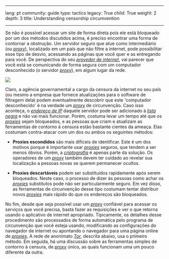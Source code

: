 

---

lang: pt
community: guide
type: tactics
legacy: True
child: True
weight: 2
depth: 3
title: Understanding censorship circumvention

---

Se não é possível acessar um site de forma direta pois ele está bloqueado por um dos métodos discutidos acima, é preciso encontrar uma forma de contornar a obstrução. Um servidor seguro que atue como intermediário (ou [*proxy*](/pt/glossary#Proxy)), localizado em um país que não filtre a internet, pode possibilitar esse tipo de desvio, acessando as páginas que você quer e as entregando para você. De perspectiva do seu [*provedor de internet*](/pt/glossary#ISP), vai parecer que você está se comunicando de forma segura com um computador desconhecido (o servidor [*proxy*](/pt/glossary#Proxy)), em algum lugar da rede.

![](/sites/securitybkp.ngoinabox.org/security/files/img/2-en.png)

Claro, a agência governamental a cargo da censura da internet no seu país (ou mesmo a empresa que fornece atualizações para o software de filtragem dela) podem eventualmente descobrir que este 'computador desconhecido' é na verdade um [*proxy*](/pt/glossary#Proxy) de circunvenção. Caso isso aconteça, o [*endereço de IP*](/pt/glossary#IP_address) daquele servidor pode ser adicionado à [*lista negra*](/pt/glossary#Blacklist) e não vai mais funcionar. Porém, costuma levar um tempo até que os [*proxies*](/pt/glossary#Proxy) sejam bloqueados, e as pessoas que criam e atualizam as ferramentas de contorno à censura estão bastante cientes da ameaça. Elas costumam contra-atacar com um dos ou ambos os seguintes métodos:

  * **Proxies escondidos** são mais difíceis de identificar. Este é um dos motivos porque é importante usar [*proxies*](/pt/glossary#Proxy) seguros, que tendem a ser menos óbvios. Porém, a [*criptografia*](/pt/glossary#Encryption) é apenas parte da solução. Os operadores de um [*proxy*](/pt/glossary#Proxy) também devem ter cuidado ao revelar sua localização a pessoas novas se querem permanecer ocultos.

  * **Proxies descartáveis** podem ser substituídos rapidamente após serem bloqueados. Neste caso, o processo de dizer às pessoas como achar os [*proxies*](/pt/glossary#Proxy) substitutos pode não ser particularmente seguro. Em vez disso, as ferramentas de circunvenção desse tipo costumam tentar distribuir novos [*proxies*](/pt/glossary#Proxy) mais rápido do que os endereços são bloqueados.
  
No fim, desde que seja possível usar um [*proxy*](/pt/glossary#Proxy) confiável para acessar os serviços que você precisa, basta fazer as requisições e ver o que retorna usando o aplicativo de internet apropriado. Tipicamente, os detalhes desse procedimento são processados de forma automática pelo programa de circunvenção que você esteja usando, modificando as configurações do navegador de internet ou apontando o navegador para uma página online de [*proxies*](/pt/glossary#Proxy). A rede de anonimato [*Tor*](/pt/glossary#Tor), descrita abaixo, usa o primeiro método. Em seguida, há uma discussão sobre as ferramentas simples de contorno à censura, de [*proxy*](/pt/glossary#Proxy) único, as quais funcionam uma um pouco diferente da outra.


